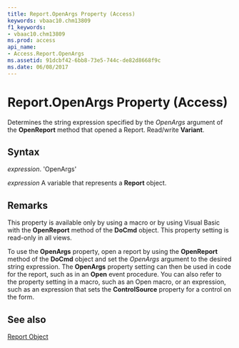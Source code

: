 ```yaml
---
title: Report.OpenArgs Property (Access)
keywords: vbaac10.chm13809
f1_keywords:
- vbaac10.chm13809
ms.prod: access
api_name:
- Access.Report.OpenArgs
ms.assetid: 91dcbf42-6bb8-73e5-744c-de82d8668f9c
ms.date: 06/08/2017
---
```



# Report.OpenArgs Property (Access)

Determines the string expression specified by the  _OpenArgs_ argument of the **OpenReport** method that opened a Report. Read/write **Variant**.


## Syntax

 _expression_. 'OpenArgs'

 _expression_ A variable that represents a **Report** object.


## Remarks

This property is available only by using a macro or by using Visual Basic with the  **OpenReport** method of the **DoCmd** object. This property setting is read-only in all views.

To use the  **OpenArgs** property, open a report by using the **OpenReport** method of the **DoCmd** object and set the _OpenArgs_ argument to the desired string expression. The **OpenArgs** property setting can then be used in code for the report, such as in an **Open** event procedure. You can also refer to the property setting in a macro, such as an Open macro, or an expression, such as an expression that sets the **ControlSource** property for a control on the form.


## See also


[Report Object](Access.Report.md)

